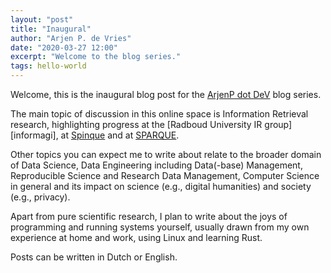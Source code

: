 ```yaml
---
layout: "post"
title: "Inaugural"
author: "Arjen P. de Vries"
date: "2020-03-27 12:00"
excerpt: "Welcome to the blog series."
tags: hello-world
---
```


Welcome, this is the inaugural blog post for the [ArjenP dot DeV](https://arjenp.dev) blog series.

The main topic of discussion in this online space is Information Retrieval research, highlighting progress 
at the [Radboud University IR group][informagi], at [Spinque][spinque] and at [SPARQUE][sparque].

Other topics you can expect me to write about relate to the broader domain of Data Science, 
Data Engineering including Data(-base) Management, Reproducible Science and Research Data Management, 
Computer Science in general and its impact on science (e.g., digital humanities) and society (e.g., privacy).

Apart from pure scientific research, I plan to write about the joys of programming and running systems yourself,
usually drawn from my own experience at home and work, using Linux and learning Rust.

Posts can be written in Dutch or English.

[informagus]:  https://informagus.nl/             "Informagus: IR @ Radboud University"
[spinque]:     https://www.spinque.com/           "Spinque: search design"
[sparque]:     https://sparque.ai/                "SPARQUE: personalised e-commerce"
